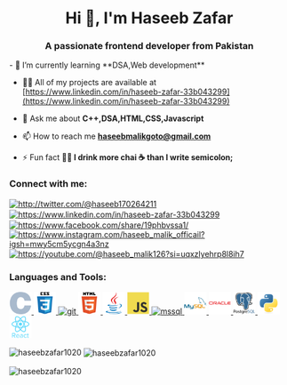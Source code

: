 <h1 align="center">Hi 👋, I'm Haseeb Zafar</h1>
<h3 align="center">A passionate frontend developer from Pakistan</h3>
<img src="https://png.pngtree.com/png-vector/20240320/ourmid/pngtree-coding-clipart-guy-in-glasses-computer-tech-cartoon-vector-illustration-png-image_11957889.png" width="450px" align="right" alt="">
- 🌱 I’m currently learning **DSA,Web development**

- 👨‍💻 All of my projects are available at [https://www.linkedin.com/in/haseeb-zafar-33b043299](https://www.linkedin.com/in/haseeb-zafar-33b043299)

- 💬 Ask me about **C++,DSA,HTML,CSS,Javascript**

- 📫 How to reach me **haseebmalikgoto@gmail.com**

- ⚡ Fun fact **🧑‍💻 I drink more chai ☕ than I write semicolon;**

<h3 align="left">Connect with me:</h3>
<p align="left">
<a href="https://twitter.com/http://twitter.com/@haseeb170264211" target="blank"><img align="center" src="https://raw.githubusercontent.com/rahuldkjain/github-profile-readme-generator/master/src/images/icons/Social/twitter.svg" alt="http://twitter.com/@haseeb170264211" height="30" width="40" /></a>
<a href="https://linkedin.com/in/https://www.linkedin.com/in/haseeb-zafar-33b043299" target="blank"><img align="center" src="https://raw.githubusercontent.com/rahuldkjain/github-profile-readme-generator/master/src/images/icons/Social/linked-in-alt.svg" alt="https://www.linkedin.com/in/haseeb-zafar-33b043299" height="30" width="40" /></a>
<a href="https://fb.com/https://www.facebook.com/share/19phbvssa1/" target="blank"><img align="center" src="https://raw.githubusercontent.com/rahuldkjain/github-profile-readme-generator/master/src/images/icons/Social/facebook.svg" alt="https://www.facebook.com/share/19phbvssa1/" height="30" width="40" /></a>
<a href="https://instagram.com/https://www.instagram.com/haseeb_malik_officail?igsh=mwy5cm5ycgn4a3nz" target="blank"><img align="center" src="https://raw.githubusercontent.com/rahuldkjain/github-profile-readme-generator/master/src/images/icons/Social/instagram.svg" alt="https://www.instagram.com/haseeb_malik_officail?igsh=mwy5cm5ycgn4a3nz" height="30" width="40" /></a>
<a href="https://www.youtube.com/c/https://youtube.com/@haseeb_malik126?si=uqxzlyehrp8l8ih7" target="blank"><img align="center" src="https://raw.githubusercontent.com/rahuldkjain/github-profile-readme-generator/master/src/images/icons/Social/youtube.svg" alt="https://youtube.com/@haseeb_malik126?si=uqxzlyehrp8l8ih7" height="30" width="40" /></a>
</p>

<h3 align="left">Languages and Tools:</h3>
<p align="left"> <a href="https://www.cprogramming.com/" target="_blank" rel="noreferrer"> <img src="https://raw.githubusercontent.com/devicons/devicon/master/icons/c/c-original.svg" alt="c" width="40" height="40"/> </a> <a href="https://www.w3schools.com/css/" target="_blank" rel="noreferrer"> <img src="https://raw.githubusercontent.com/devicons/devicon/master/icons/css3/css3-original-wordmark.svg" alt="css3" width="40" height="40"/> </a> <a href="https://git-scm.com/" target="_blank" rel="noreferrer"> <img src="https://www.vectorlogo.zone/logos/git-scm/git-scm-icon.svg" alt="git" width="40" height="40"/> </a> <a href="https://www.w3.org/html/" target="_blank" rel="noreferrer"> <img src="https://raw.githubusercontent.com/devicons/devicon/master/icons/html5/html5-original-wordmark.svg" alt="html5" width="40" height="40"/> </a> <a href="https://www.java.com" target="_blank" rel="noreferrer"> <img src="https://raw.githubusercontent.com/devicons/devicon/master/icons/java/java-original.svg" alt="java" width="40" height="40"/> </a> <a href="https://developer.mozilla.org/en-US/docs/Web/JavaScript" target="_blank" rel="noreferrer"> <img src="https://raw.githubusercontent.com/devicons/devicon/master/icons/javascript/javascript-original.svg" alt="javascript" width="40" height="40"/> </a> <a href="https://www.microsoft.com/en-us/sql-server" target="_blank" rel="noreferrer"> <img src="https://www.svgrepo.com/show/303229/microsoft-sql-server-logo.svg" alt="mssql" width="40" height="40"/> </a> <a href="https://www.mysql.com/" target="_blank" rel="noreferrer"> <img src="https://raw.githubusercontent.com/devicons/devicon/master/icons/mysql/mysql-original-wordmark.svg" alt="mysql" width="40" height="40"/> </a> <a href="https://www.oracle.com/" target="_blank" rel="noreferrer"> <img src="https://raw.githubusercontent.com/devicons/devicon/master/icons/oracle/oracle-original.svg" alt="oracle" width="40" height="40"/> </a> <a href="https://www.postgresql.org" target="_blank" rel="noreferrer"> <img src="https://raw.githubusercontent.com/devicons/devicon/master/icons/postgresql/postgresql-original-wordmark.svg" alt="postgresql" width="40" height="40"/> </a> <a href="https://www.python.org" target="_blank" rel="noreferrer"> <img src="https://raw.githubusercontent.com/devicons/devicon/master/icons/python/python-original.svg" alt="python" width="40" height="40"/> </a> <a href="https://reactjs.org/" target="_blank" rel="noreferrer"> <img src="https://raw.githubusercontent.com/devicons/devicon/master/icons/react/react-original-wordmark.svg" alt="react" width="40" height="40"/> </a> </p>

<p><img align="left" src="https://github-readme-stats.vercel.app/api/top-langs?username=haseebzafar1020&show_icons=true&locale=en&layout=compact" alt="haseebzafar1020" /></p>

<p>&nbsp;<img align="center" src="https://github-readme-stats.vercel.app/api?username=haseebzafar1020&show_icons=true&locale=en" alt="haseebzafar1020" /></p>

<p><img align="center" src="https://github-readme-streak-stats.herokuapp.com/?user=haseebzafar1020&" alt="haseebzafar1020" /></p>
